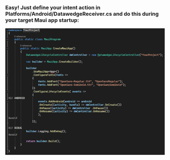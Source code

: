 ### Easy! Just define your intent action in Platforms/Android/DatawedgeReceiver.cs and do this during your target Maui app startup:

![](./screen.png)
